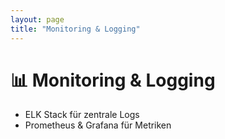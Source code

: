 ```yaml
---
layout: page
title: "Monitoring & Logging"
---
```


# 📊 Monitoring & Logging

- ELK Stack für zentrale Logs  
- Prometheus & Grafana für Metriken  
